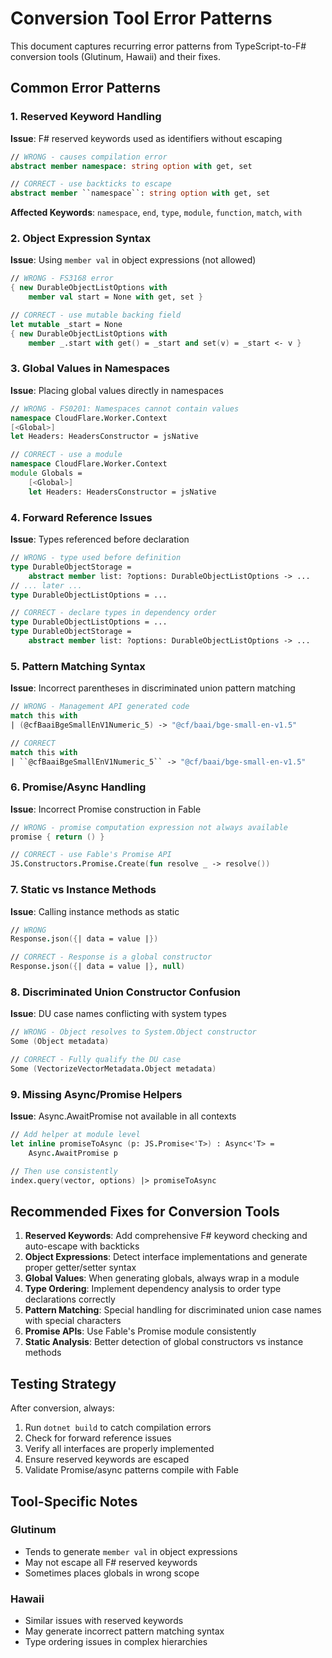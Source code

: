 # Conversion Tool Error Patterns

This document captures recurring error patterns from TypeScript-to-F# conversion tools (Glutinum, Hawaii) and their fixes.

## Common Error Patterns

### 1. Reserved Keyword Handling
**Issue**: F# reserved keywords used as identifiers without escaping
```fsharp
// WRONG - causes compilation error
abstract member namespace: string option with get, set

// CORRECT - use backticks to escape
abstract member ``namespace``: string option with get, set
```

**Affected Keywords**: `namespace`, `end`, `type`, `module`, `function`, `match`, `with`

### 2. Object Expression Syntax
**Issue**: Using `member val` in object expressions (not allowed)
```fsharp
// WRONG - FS3168 error
{ new DurableObjectListOptions with
    member val start = None with get, set }

// CORRECT - use mutable backing field
let mutable _start = None
{ new DurableObjectListOptions with
    member _.start with get() = _start and set(v) = _start <- v }
```

### 3. Global Values in Namespaces
**Issue**: Placing global values directly in namespaces
```fsharp
// WRONG - FS0201: Namespaces cannot contain values
namespace CloudFlare.Worker.Context
[<Global>]
let Headers: HeadersConstructor = jsNative

// CORRECT - use a module
namespace CloudFlare.Worker.Context
module Globals =
    [<Global>]
    let Headers: HeadersConstructor = jsNative
```

### 4. Forward Reference Issues
**Issue**: Types referenced before declaration
```fsharp
// WRONG - type used before definition
type DurableObjectStorage =
    abstract member list: ?options: DurableObjectListOptions -> ...
// ... later ...
type DurableObjectListOptions = ...

// CORRECT - declare types in dependency order
type DurableObjectListOptions = ...
type DurableObjectStorage =
    abstract member list: ?options: DurableObjectListOptions -> ...
```

### 5. Pattern Matching Syntax
**Issue**: Incorrect parentheses in discriminated union pattern matching
```fsharp
// WRONG - Management API generated code
match this with
| (@cfBaaiBgeSmallEnV1Numeric_5) -> "@cf/baai/bge-small-en-v1.5"

// CORRECT
match this with
| ``@cfBaaiBgeSmallEnV1Numeric_5`` -> "@cf/baai/bge-small-en-v1.5"
```

### 6. Promise/Async Handling
**Issue**: Incorrect Promise construction in Fable
```fsharp
// WRONG - promise computation expression not always available
promise { return () }

// CORRECT - use Fable's Promise API
JS.Constructors.Promise.Create(fun resolve _ -> resolve())
```

### 7. Static vs Instance Methods
**Issue**: Calling instance methods as static
```fsharp
// WRONG
Response.json({| data = value |})

// CORRECT - Response is a global constructor
Response.json({| data = value |}, null)
```

### 8. Discriminated Union Constructor Confusion
**Issue**: DU case names conflicting with system types
```fsharp
// WRONG - Object resolves to System.Object constructor
Some (Object metadata)

// CORRECT - Fully qualify the DU case
Some (VectorizeVectorMetadata.Object metadata)
```

### 9. Missing Async/Promise Helpers
**Issue**: Async.AwaitPromise not available in all contexts
```fsharp
// Add helper at module level
let inline promiseToAsync (p: JS.Promise<'T>) : Async<'T> =
    Async.AwaitPromise p

// Then use consistently
index.query(vector, options) |> promiseToAsync
```

## Recommended Fixes for Conversion Tools

1. **Reserved Keywords**: Add comprehensive F# keyword checking and auto-escape with backticks
2. **Object Expressions**: Detect interface implementations and generate proper getter/setter syntax
3. **Global Values**: When generating globals, always wrap in a module
4. **Type Ordering**: Implement dependency analysis to order type declarations correctly
5. **Pattern Matching**: Special handling for discriminated union case names with special characters
6. **Promise APIs**: Use Fable's Promise module consistently
7. **Static Analysis**: Better detection of global constructors vs instance methods

## Testing Strategy

After conversion, always:
1. Run `dotnet build` to catch compilation errors
2. Check for forward reference issues
3. Verify all interfaces are properly implemented
4. Ensure reserved keywords are escaped
5. Validate Promise/async patterns compile with Fable

## Tool-Specific Notes

### Glutinum
- Tends to generate `member val` in object expressions
- May not escape all F# reserved keywords
- Sometimes places globals in wrong scope

### Hawaii
- Similar issues with reserved keywords
- May generate incorrect pattern matching syntax
- Type ordering issues in complex hierarchies